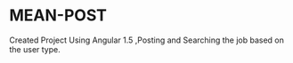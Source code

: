 # MEAN-POST
Created Project Using Angular 1.5 ,Posting and Searching the job based on the user type.
